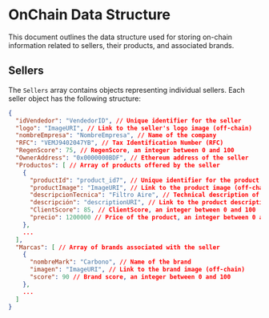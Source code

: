 # OnChain Data Structure

This document outlines the data structure used for storing on-chain information related to sellers, their products, and associated brands.

## Sellers

The `Sellers` array contains objects representing individual sellers. Each seller object has the following structure:

```json
{
  "idVendedor": "VendedorID", // Unique identifier for the seller
  "logo": "ImageURI", // Link to the seller's logo image (off-chain)
  "nombreEmpresa": "NombreEmpresa", // Name of the company
  "RFC": "VEMJ9402047YB", // Tax Identification Number (RFC)
  "RegenScore": 75, // RegenScore, an integer between 0 and 100
  "OwnerAddress": "0x0000000BDF", // Ethereum address of the seller
  "Productos": [ // Array of products offered by the seller
    {
      "productId": "product_id7", // Unique identifier for the product
      "productImage": "ImageURI", // Link to the product image (off-chain)
      "descripcionTecnica": "Filtro Aire", // Technical description of the product
      "descripción": "descriptionURI", // Link to the product description file (off-chain)
      "ClientScore": 85, // ClientScore, an integer between 0 and 100
      "precio": 1200000 // Price of the product, an integer between 0 and 8,000,000
    },
    ...
  ],
  "Marcas": [ // Array of brands associated with the seller
    {
      "nombreMark": "Carbono", // Name of the brand
      "imagen": "ImageURI", // Link to the brand image (off-chain)
      "score": 90 // Brand score, an integer between 0 and 100
    },
    ...
  ]
}
